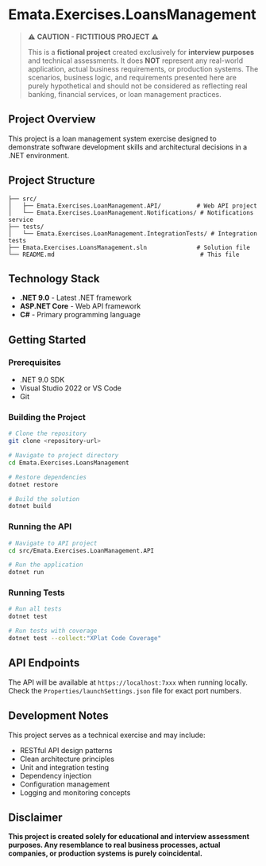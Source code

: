 # Emata.Exercises.LoansManagement

> ⚠️ **CAUTION - FICTITIOUS PROJECT** ⚠️
>
> This is a **fictional project** created exclusively for **interview purposes** and technical assessments.
> It does **NOT** represent any real-world application, actual business requirements, or production systems.
> The scenarios, business logic, and requirements presented here are purely hypothetical and should not be
> considered as reflecting real banking, financial services, or loan management practices.

## Project Overview

This project is a loan management system exercise designed to demonstrate software development skills and architectural decisions in a .NET environment.

## Project Structure

```text
├── src/
│   ├── Emata.Exercises.LoanManagement.API/          # Web API project
│   └── Emata.Exercises.LoanManagement.Notifications/ # Notifications service
├── tests/
│   └── Emata.Exercises.LoanManagement.IntegrationTests/ # Integration tests
├── Emata.Exercises.LoansManagement.sln              # Solution file
└── README.md                                         # This file
```

## Technology Stack

- **.NET 9.0** - Latest .NET framework
- **ASP.NET Core** - Web API framework
- **C#** - Primary programming language

## Getting Started

### Prerequisites

- .NET 9.0 SDK
- Visual Studio 2022 or VS Code
- Git

### Building the Project

```bash
# Clone the repository
git clone <repository-url>

# Navigate to project directory
cd Emata.Exercises.LoansManagement

# Restore dependencies
dotnet restore

# Build the solution
dotnet build
```

### Running the API

```bash
# Navigate to API project
cd src/Emata.Exercises.LoanManagement.API

# Run the application
dotnet run
```

### Running Tests

```bash
# Run all tests
dotnet test

# Run tests with coverage
dotnet test --collect:"XPlat Code Coverage"
```

## API Endpoints

The API will be available at `https://localhost:7xxx` when running locally. Check the `Properties/launchSettings.json` file for exact port numbers.

## Development Notes

This project serves as a technical exercise and may include:

- RESTful API design patterns
- Clean architecture principles
- Unit and integration testing
- Dependency injection
- Configuration management
- Logging and monitoring concepts

## Disclaimer

**This project is created solely for educational and interview assessment purposes. Any resemblance to real business processes, actual companies, or production systems is purely coincidental.**
